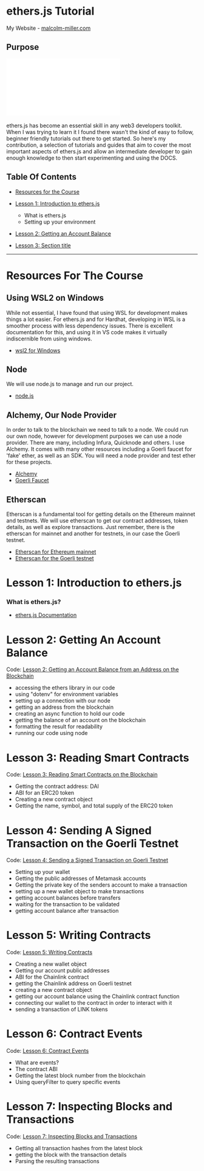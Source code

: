 # ethers.js Tutorial

My Website - [malcolm-miller.com](malcolm-miller.com)

## Purpose

![](./src/images/ethers.js)

ethers.js has become an essential skill in any web3 developers toolkit. When I was trying to learn it I found there wasn't the kind of easy to follow, beginner friendly tutorials out there to get started. So here's my contribution, a selection of tutorials and guides that aim to cover the most important aspects of ethers.js and allow an intermediate developer to gain enough knowledge to then start experimenting and using the DOCS.

## Table Of Contents

- [Resources for the Course](#)
- [Lesson 1: Introduction to ethers.js](#lesson-1-introduction-to-ethersjs)

  - What is ethers.js
  - Setting up your environment

- [Lesson 2: Getting an Account Balance](#Lesson-2:-Getting-An-Account-Balance)

- [Lesson 3: Section title](#Lesson-3:Reading-Smart-Contracts-on-the-Blockchain)

---

# Resources For The Course

## Using WSL2 on Windows

While not essential, I have found that using WSL for development makes things a lot easier. For ethers.js and for Hardhat, developing in WSL is a smoother process with less dependency issues.
There is excellent documentation for this, and using it in VS code makes it virtually indiscernible from using windows.

- [wsl2 for Windows](https://learn.microsoft.com/en-us/windows/wsl/)

## Node

We will use node.js to manage and run our project.

- [node.js](https://nodejs.org/en/)

## Alchemy, Our Node Provider

In order to talk to the blockchain we need to talk to a node. We could run our own node, however for development purposes we can use a node provider. There are many, including Infura, Quicknode and others. I use Alchemy. It comes with many other resources including a Goerli faucet for 'fake' ether, as well as an SDK. You will need a node provider and test ether for these projects.

- [Alchemy](https://www.alchemy.com/)
- [Goerli Faucet](https://goerlifaucet.com/)

## Etherscan

Etherscan is a fundamental tool for getting details on the Ethereum mainnet and testnets. We will use etherscan to get our contract addresses, token details, as well as explore transactions. Just remember, there is the etherscan for mainnet and another for testnets, in our case the Goerli testnet.

- [Etherscan for Ethereum mainnet](https://etherscan.io/)
- [Etherscan for the Goerli testnet](https://goerli.etherscan.io/)

# Lesson 1: Introduction to ethers.js

### What is ethers.js?

- [ethers.js Documentation](https://docs.ethers.org/v5/)

# Lesson 2: Getting An Account Balance

Code: [Lesson 2: Getting an Account Balance from an Address on the Blockchain](./src/code/accountBalance.js)

- accessing the ethers library in our code
- using "dotenv" for environment variables
- setting up a connection with our node
- getting an address from the blockchain
- creating an async function to hold our code
- getting the balance of an account on the blockchain
- formatting the result for readability
- running our code using node

# Lesson 3: Reading Smart Contracts

Code: [Lesson 3: Reading Smart Contracts on the Blockchain](./src/code/readingSmartContracts.js)

- Getting the contract address: DAI
- ABI for an ERC20 token
- Creating a new contract object
- Getting the name, symbol, and total supply of the ERC20 token

# Lesson 4: Sending A Signed Transaction on the Goerli Testnet

Code: [Lesson 4: Sending a Signed Transaction on Goerli Testnet](src/code/sendingTransaction.js)

- Setting up your wallet
- Getting the public addresses of Metamask accounts
- Getting the private key of the senders account to make a transaction
- setting up a new wallet object to make transactions
- getting account balances before transfers
- waiting for the transaction to be validated
- getting account balance after transaction

# Lesson 5: Writing Contracts

Code: [Lesson 5: Writing Contracts](src/code/writingContracts.js)

- Creating a new wallet object
- Getting our account public addresses
- ABI for the Chainlink contract
- getting the Chainlink address on Goerli testnet
- creating a new contract object
- getting our account balance using the Chainlink contract function
- connecting our wallet to the contract in order to interact with it
- sending a transaction of LINK tokens

# Lesson 6: Contract Events

Code: [Lesson 6: Contract Events](src/code/contractEvents.js)

- What are events?
- The contract ABI
- Getting the latest block number from the blockchain
- Using queryFilter to query specific events

# Lesson 7: Inspecting Blocks and Transactions

Code: [Lesson 7: Inspecting Blocks and Transactions](src/code/inspectingBlocksTransactions.js)

- Getting all transaction hashes from the latest block
- getting the block with the transaction details
- Parsing the resulting transactions
